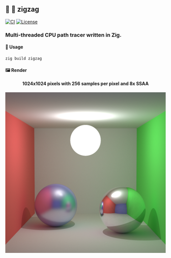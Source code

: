 ## :lizard: :trident: **zigzag**

[![CI][ci-shield]][ci-url]
[![License][license-shield]][license-url]

### Multi-threaded CPU path tracer written in Zig.

#### :rocket: Usage

```zig
zig build zigzag
```

#### :framed_picture: Render

<h4 align="center">
    <p>1024x1024 pixels with 256 samples per pixel and 8x SSAA</p>
</h4>

<p align="center">
    <img src="renders/render.png">
</p>

<!-- MARKDOWN LINKS -->

[ci-shield]: https://img.shields.io/github/actions/workflow/status/tensorush/zigzag/ci.yaml?branch=main&style=for-the-badge&logo=github&label=CI&labelColor=black
[ci-url]: https://github.com/tensorush/zigzag/blob/main/.github/workflows/ci.yaml
[license-shield]: https://img.shields.io/github/license/tensorush/zigzag.svg?style=for-the-badge&labelColor=black
[license-url]: https://github.com/tensorush/zigzag/blob/main/LICENSE.md

